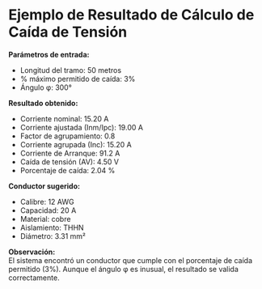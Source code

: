 # Ejemplo de Resultado de Cálculo de Caída de Tensión

**Parámetros de entrada:**
- Longitud del tramo: 50 metros
- % máximo permitido de caída: 3%
- Ángulo φ: 300°

**Resultado obtenido:**
- Corriente nominal: 15.20 A  
- Corriente ajustada (Inm/Ipc): 19.00 A  
- Factor de agrupamiento: 0.8  
- Corriente agrupada (Inc): 15.20 A  
- Corriente de Arranque: 91.2 A  
- Caída de tensión (AV): 4.50 V  
- Porcentaje de caída: 2.04 %

**Conductor sugerido:**
- Calibre: 12 AWG  
- Capacidad: 20 A  
- Material: cobre  
- Aislamiento: THHN  
- Diámetro: 3.31 mm²

**Observación:**  
El sistema encontró un conductor que cumple con el porcentaje de caída permitido (3%). Aunque el ángulo φ es inusual, el resultado se valida correctamente.
